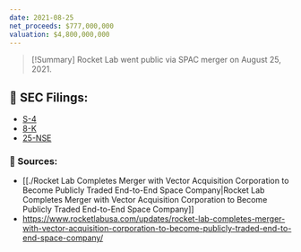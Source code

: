 ```yaml
---
date: 2021-08-25
net_proceeds: $777,000,000
valuation: $4,800,000,000
---
```


>[!Summary]
Rocket Lab went public via SPAC merger on August 25, 2021.

## 📁 **SEC Filings**: 

-  [S-4](https://d18rn0p25nwr6d.cloudfront.net/CIK-0001819994/9c907159-748d-437f-9b48-e0f28835e015.pdf)
-  [8-K](https://d18rn0p25nwr6d.cloudfront.net/CIK-0001819994/f582414a-3be8-4e47-9e41-817fbaa49b67.pdf)
-  [25-NSE](https://d18rn0p25nwr6d.cloudfront.net/CIK-0001819994/7cf3d601-6bbe-40a6-9fc8-70c8cf8fb1e9.pdf)

### 🔗 Sources:

- [[./Rocket Lab Completes Merger with Vector Acquisition Corporation to Become Publicly Traded End-to-End Space Company|Rocket Lab Completes Merger with Vector Acquisition Corporation to Become Publicly Traded End-to-End Space Company]]
- https://www.rocketlabusa.com/updates/rocket-lab-completes-merger-with-vector-acquisition-corporation-to-become-publicly-traded-end-to-end-space-company/